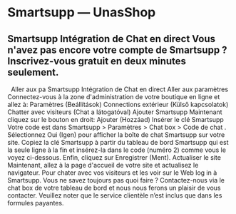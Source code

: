 # Smartsupp — UnasShop
## Smartsupp Intégration de Chat en direct Vous n'avez pas encore votre compte de Smartsupp ? Inscrivez-vous gratuit en deux minutes seulement.
  Aller aux pa
Smartsupp Intégration de Chat en direct
Aller aux paramètres
Connectez-vous à la zone d'administration de votre boutique en ligne et allez à:
Paramètres (Beállítások)
Connections extérieur (Külső kapcsolatok)
Chatter avec visiteurs (Chat a látogatóval)
Ajouter Smartsupp
Maintenant cliquez sur le bouton en droit: Ajouter (Hozzáad)
Insérer le clé Smartsupp
Votre code est dans Smartsupp > Paramètres > Chat box > Code de chat .
Sélectionnez Oui (Igen) pour afficher la boîte de chat Smartsupp sur votre site.
Copiez la clé Smartsupp à partir du tableau de bord Smartsupp qui est la seule ligne à la fin et insérez-la dans le code (numéro 2) comme vous le voyez ci-dessous.
Enfin, cliquez sur Enregistrer (Ment). 
Actualiser le site
Maintenant, allez à la page d'accueil de votre site et actualisez le navigateur.
Pour chater avec vos visiteurs et les voir sur le Web log in à Smartsupp.
Vous ne savez toujours pas quoi faire ? Contactez-nous via le chat box de votre tableau de bord et nous nous ferons un plaisir de vous contacter. Veuillez noter que le service clientèle n’est inclus que dans les formules payantes.

